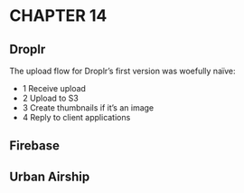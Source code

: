 # CHAPTER 14

## Droplr

The upload flow for Droplr’s first version was woefully naïve:

- 1 Receive upload
- 2 Upload to S3
- 3 Create thumbnails if it’s an image
- 4 Reply to client applications

## Firebase

## Urban Airship

